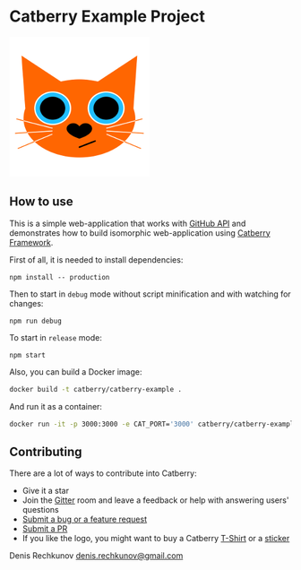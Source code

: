 # Catberry Example Project

![Catberry](https://raw.githubusercontent.com/catberry/catberry/master/docs/images/logo.png)

## How to use
This is a simple web-application that works with [GitHub API](http://developer.github.com/)
and demonstrates how to build isomorphic web-application using
[Catberry Framework](https://github.com/catberry/catberry).

First of all, it is needed to install dependencies:

```
npm install -- production
```

Then to start in `debug` mode without script minification and with watching for changes:

```
npm run debug
```

To start in `release` mode:

```
npm start
```

Also, you can build a Docker image:

```bash
docker build -t catberry/catberry-example .
```

And run it as a container:

```bash
docker run -it -p 3000:3000 -e CAT_PORT='3000' catberry/catberry-example
```

## Contributing

There are a lot of ways to contribute into Catberry:

* Give it a star
* Join the [Gitter](https://gitter.im/catberry/main) room and leave a feedback or help with answering users' questions
* [Submit a bug or a feature request](https://github.com/catberry/catberry/issues)
* [Submit a PR](https://github.com/catberry/catberry/blob/8.0.0-dev/CONTRIBUTING.md)
* If you like the logo, you might want to buy a Catberry [T-Shirt](http://www.redbubble.com/people/catberryjs/works/14439373-catberry-js-framework-logo?p=t-shirt) or a [sticker](http://www.redbubble.com/people/catberryjs/works/14439373-catberry-js-framework-logo?p=sticker)

Denis Rechkunov <denis.rechkunov@gmail.com>

